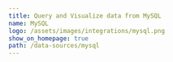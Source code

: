 ```yaml
---
title: Query and Visualize data from MySQL
name: MySQL
logo: /assets/images/integrations/mysql.png
show_on_homepage: true
path: /data-sources/mysql
---
```

